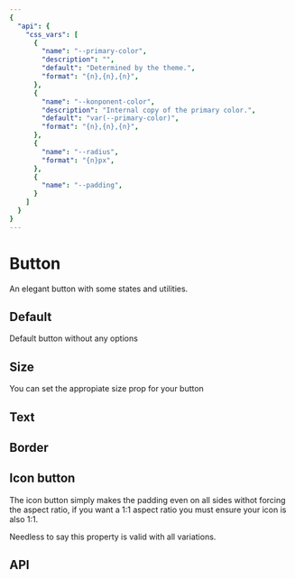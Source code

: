 ```yaml
---
{
  "api": {
    "css_vars": [
      {
        "name": "--primary-color",
        "description": "",
        "default": "Determined by the theme.",
        "format": "{n},{n},{n}",
      },
      {
        "name": "--konponent-color",
        "description": "Internal copy of the primary color.",
        "default": "var(--primary-color)",
        "format": "{n},{n},{n}",
      },
      {
        "name": "--radius",
        "format": "{n}px",
      },
      {
        "name": "--padding",
      }
    ]
  }
}
---
```


# Button

An elegant button with some states and utilities.

## Default

Default button without any options

<Example>
  <component is="examples-KonButton-default" />
  <template v-slot:snippet>

  <<< @/.vuepress/components/examples/KonButton/default.vue

  </template>
</Example>

## Size

You can set the appropiate size prop for your button

<Example>
  <component is="examples-KonButton-size" />
  <template v-slot:snippet>
  
  <<< @/.vuepress/components/examples/KonButton/size.vue
  
  </template>
</Example>

## Text
  
<Example>
  <component is="examples-KonButton-text" />
  <template v-slot:snippet>
  
  <<< @/.vuepress/components/examples/KonButton/text.vue
  
  </template>
</Example>

## Border

<Example>
  <component is="examples-KonButton-border" />
  <template v-slot:snippet>

  <<< @/.vuepress/components/examples/KonButton/border.vue

  </template>
</Example>

## Icon button

The icon button simply makes the padding even on all sides withot forcing the aspect ratio, if you want a 1:1 aspect ratio you must ensure your icon is also 1:1.

Needless to say this property is valid with all variations.

<Example>
  <component is="examples-KonButton-icon" />
  <template v-slot:snippet>
  
  <<< @/.vuepress/components/examples/KonButton/icon.vue
  
  </template>
</Example>

## API
<API component="KonButton" />